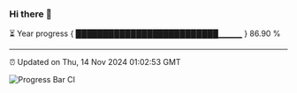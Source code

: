 ### Hi there 👋

⏳ Year progress { ██████████████████████████▁▁▁▁ } 86.90 %

---

⏰ Updated on Thu, 14 Nov 2024 01:02:53 GMT

![Progress Bar CI](https://github.com/liununu/liununu/workflows/Progress%20Bar%20CI/badge.svg)
